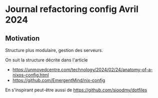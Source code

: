 # Journal refactoring  config Avril 2024

## Motivation

Structure plus modulaire, gestion des serveurs.

On suit la structure décrite dans l'article 
  - https://unmovedcentre.com/technology/2024/02/24/anatomy-of-a-nixos-config.html
  - https://github.com/EmergentMind/nix-config

En s'inspirant peut-être aussi de https://github.com/sioodmy/dotfiles
